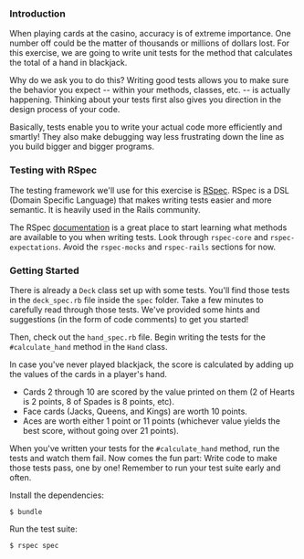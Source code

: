 ### Introduction

When playing cards at the casino, accuracy is of extreme importance. One number off could be the matter of thousands or millions of dollars lost. For this exercise, we are going to write unit tests for the method that calculates the total of a hand in blackjack.

Why do we ask you to do this? Writing good tests allows you to make sure the behavior you expect -- within your methods, classes, etc. -- is actually happening. Thinking about your tests first also gives you direction in the design process of your code.

Basically, tests enable you to write your actual code more efficiently and smartly! They also make debugging way less frustrating down the line as you build bigger and bigger programs.

### Testing with RSpec

The testing framework we'll use for this exercise is [RSpec](http://rspec.info/). RSpec is a DSL (Domain Specific Language) that makes writing tests easier and more semantic. It is heavily used in the Rails community.

The RSpec [documentation](https://relishapp.com/rspec) is a great place to start learning what methods are available to you when writing tests. Look through `rspec-core` and `rspec-expectations`. Avoid the `rspec-mocks` and `rspec-rails` sections for now.


### Getting Started

There is already a `Deck` class set up with some tests. You'll find those tests in the `deck_spec.rb` file inside the `spec` folder. Take a few minutes to carefully read through those tests. We've provided some hints and suggestions (in the form of code comments) to get you started!

Then, check out the `hand_spec.rb` file. Begin writing the tests for the `#calculate_hand` method in the `Hand` class.

In case you've never played blackjack, the score is calculated by adding up the values of the cards in a player's hand.

* Cards 2 through 10 are scored by the value printed on them (2 of Hearts is
2 points, 8 of Spades is 8 points, etc).
* Face cards (Jacks, Queens, and Kings) are worth 10 points.
* Aces are worth either 1 point or 11 points (whichever value yields the best score, without going over 21 points).

When you've written your tests for the `#calculate_hand` method, run the tests and watch them fail. Now comes the fun part: Write code to make those tests pass, one by one! Remember to run your test suite early and often.

Install the dependencies:

```
$ bundle
```

Run the test suite:

```
$ rspec spec
```

